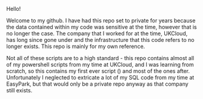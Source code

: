 Hello!

Welcome to my github. I have had this repo set to private for years because the data contained within my code was sensitive at the time, however that is no longer the case.
The company that I worked for at the time, UKCloud, has long since gone under and the infrastructure that this code refers to no longer exists. This repo is mainly for my own reference.

Not all of these scripts are to a high standard - this repo contains almost all of my powershell scripts from my time at UKCloud, and I was learning from scratch, so this contains my first
ever script (<scriptname>) and most of the ones after. Unfortunately I neglected to extricate a lot of my SQL code from my time at EasyPark, but that would only be a private repo anyway as
that company still exists.
